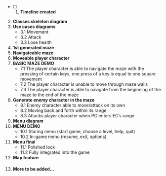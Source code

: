 - [ ] 1. **Timeline created**
2. **Classes skeleton diagram**
3. **Use cases diagrams**
   -  3.1 Movement
   -  3.2 Attack
   -  3.3 Lose health
4. **1st generated maze**
5. **Navigateable maze**
6. **Moveable player character**
7. **BASIC MAZE DEMO**
   -  7.1 The player character is able to navigate the maze with the pressing of certain keys, one press of a key is equal to one square movement
   -  7.2 The player character is unable to move through maze walls
   -  7.3 The player character is able to navigate from the beginning of the maze to the end of the maze
8. **Generate enemy character in the maze**
   -  8.1 Enemy character able to move/attack on its own
   -  8.2 Moving back and forth within its range
   -  8.3 Attacks player character when PC enters EC’s range
9. **Menu diagram**
10. **MENU DEMO**
    - 10.1 Staring menu (start game, choose a level, help, quit)
    - 10.2 In-game menu (resume, exit, options)
11. **Menu final**
    - 11.1 Polished look
    - 11.2 Fully integrated into the game
12. **Map feature**
13. #### More to be added...
